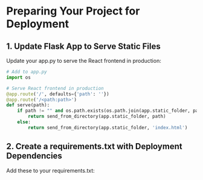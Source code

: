 # Preparing Your Project for Deployment

## 1. Update Flask App to Serve Static Files

Update your app.py to serve the React frontend in production:

```python
# Add to app.py
import os

# Serve React frontend in production
@app.route('/', defaults={'path': ''})
@app.route('/<path:path>')
def serve(path):
    if path != "" and os.path.exists(os.path.join(app.static_folder, path)):
        return send_from_directory(app.static_folder, path)
    else:
        return send_from_directory(app.static_folder, 'index.html')
```

## 2. Create a requirements.txt with Deployment Dependencies

Add these to your requirements.txt:

